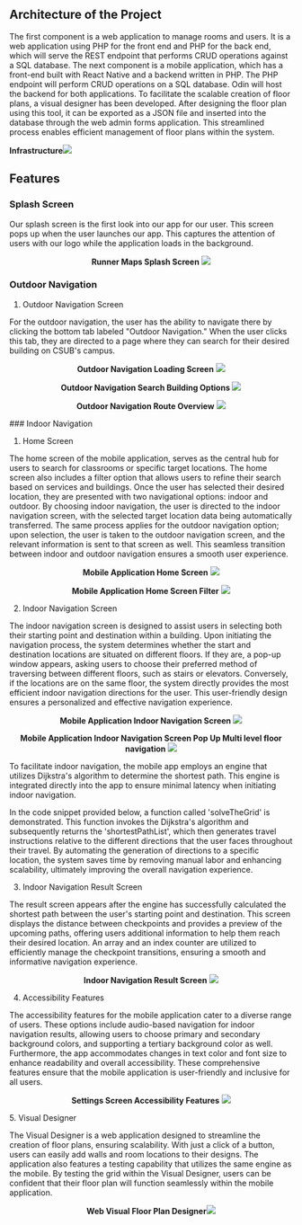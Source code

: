 ## Architecture of the Project

The first component is a web application to manage rooms and users. It is a web application using PHP for the front end and PHP for the back end, which will serve the REST endpoint that performs CRUD operations against a SQL database. The next component is a mobile application, which has a front-end built with React Native and a backend written in PHP. The PHP endpoint will perform CRUD operations on a SQL database. Odin will host the backend for both applications. To facilitate the scalable creation of floor plans, a visual designer has been developed. After designing the floor plan using this tool, it can be exported as a JSON file and inserted into the database through the web admin forms application. This streamlined process enables efficient management of floor plans within the system.

**Infrastructure**![](RackMultipart20230531-1-3m5ncx_html_3fff25179d5a7a56.png)

## Features

### Splash Screen

Our splash screen is the first look into our app for our user. This screen pops up when the user launches our app. This captures the attention of users with our logo while the application loads in the background.
<div align="center">

**Runner Maps Splash Screen**
![](RackMultipart20230531-1-3m5ncx_html_a794c307eecce894.png)

</div>


### Outdoor Navigation

1. Outdoor Navigation Screen

For the outdoor navigation, the user has the ability to navigate there by clicking the bottom tab labeled "Outdoor Navigation." When the user clicks this tab, they are directed to a page where they can search for their desired building on CSUB's campus.

<div align="center">

**Outdoor Navigation Loading Screen**
 ![](RackMultipart20230531-1-3m5ncx_html_64006d059cbbe472.png)
 </div>
<div align="center">

**Outdoor Navigation Search Building Options**
 ![](RackMultipart20230531-1-3m5ncx_html_83aa3ae5b7c29d22.png)
 </div>
<div align="center">

**Outdoor Navigation Route Overview**
 ![](RackMultipart20230531-1-3m5ncx_html_ab50dd5233f7a3dc.png)
</div>
### Indoor Navigation

1. Home Screen

The home screen of the mobile application, serves as the central hub for users to search for classrooms or specific target locations. The home screen also includes a filter option that allows users to refine their search based on services and buildings. Once the user has selected their desired location, they are presented with two navigational options: indoor and outdoor. By choosing indoor navigation, the user is directed to the indoor navigation screen, with the selected target location data being automatically transferred. The same process applies for the outdoor navigation option; upon selection, the user is taken to the outdoor navigation screen, and the relevant information is sent to that screen as well. This seamless transition between indoor and outdoor navigation ensures a smooth user experience.

<div align="center">

**Mobile Application Home Screen**
 ![](RackMultipart20230531-1-3m5ncx_html_38e3f44b68d0d7a7.png)
 
 </div>
<div align="center">

**Mobile Application Home Screen Filter**
 ![](RackMultipart20230531-1-3m5ncx_html_51592f60c85d6271.png)
 
 </div>

2. Indoor Navigation Screen

The indoor navigation screen is designed to assist users in selecting both their starting point and destination within a building. Upon initiating the navigation process, the system determines whether the start and destination locations are situated on different floors. If they are, a pop-up window appears, asking users to choose their preferred method of traversing between different floors, such as stairs or elevators. Conversely, if the locations are on the same floor, the system directly provides the most efficient indoor navigation directions for the user. This user-friendly design ensures a personalized and effective navigation experience.
<div align="center">

**Mobile Application Indoor Navigation Screen**
 ![](RackMultipart20230531-1-3m5ncx_html_f0074b6e3462c3b1.png)
 </div>
<div align="center">

**Mobile Application Indoor Navigation Screen Pop Up Multi level floor navigation**
 ![](RackMultipart20230531-1-3m5ncx_html_e80b55689fab77e1.png)
</div>
To facilitate indoor navigation, the mobile app employs an engine that utilizes Dijkstra's algorithm to determine the shortest path. This engine is integrated directly into the app to ensure minimal latency when initiating indoor navigation.

In the code snippet provided below, a function called 'solveTheGrid' is demonstrated. This function invokes the Dijkstra's algorithm and subsequently returns the 'shortestPathList', which then generates travel instructions relative to the different directions that the user faces throughout their travel. By automating the generation of directions to a specific location, the system saves time by removing manual labor and enhancing scalability, ultimately improving the overall navigation experience.

3. Indoor Navigation Result Screen

The result screen appears after the engine has successfully calculated the shortest path between the user's starting point and destination. This screen displays the distance between checkpoints and provides a preview of the upcoming paths, offering users additional information to help them reach their desired location. An array and an index counter are utilized to efficiently manage the checkpoint transitions, ensuring a smooth and informative navigation experience.

<div align="center">

**Indoor Navigation Result Screen**
 ![](RackMultipart20230531-1-3m5ncx_html_730761a3c58bdd28.png)
 </div>

4. Accessibility Features

The accessibility features for the mobile application cater to a diverse range of users. These options include audio-based navigation for indoor navigation results, allowing users to choose primary and secondary background colors, and supporting a tertiary background color as well. Furthermore, the app accommodates changes in text color and font size to enhance readability and overall accessibility. These comprehensive features ensure that the mobile application is user-friendly and inclusive for all users.

<div align="center">

**Settings Screen Accessibility Features**
 ![](RackMultipart20230531-1-3m5ncx_html_9efee30ed73a4f02.png)
</div>
5. Visual Designer

The Visual Designer is a web application designed to streamline the creation of floor plans, ensuring scalability. With just a click of a button, users can easily add walls and room locations to their designs. The application also features a testing capability that utilizes the same engine as the mobile. By testing the grid within the Visual Designer, users can be confident that their floor plan will function seamlessly within the mobile application.
<div align="center">

**Web Visual Floor Plan Designer**![](RackMultipart20230531-1-3m5ncx_html_bb24c3b6eb8e650.png)
</div>

